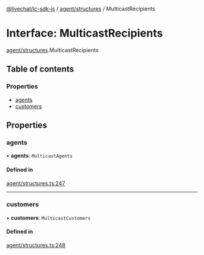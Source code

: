 [@livechat/lc-sdk-js](../README.md) / [agent/structures](../modules/agent_structures.md) / MulticastRecipients

# Interface: MulticastRecipients

[agent/structures](../modules/agent_structures.md).MulticastRecipients

## Table of contents

### Properties

- [agents](agent_structures.MulticastRecipients.md#agents)
- [customers](agent_structures.MulticastRecipients.md#customers)

## Properties

### agents

• **agents**: `MulticastAgents`

#### Defined in

[agent/structures.ts:247](https://github.com/livechat/lc-sdk-js/blob/951da85/src/agent/structures.ts#L247)

___

### customers

• **customers**: `MulticastCustomers`

#### Defined in

[agent/structures.ts:248](https://github.com/livechat/lc-sdk-js/blob/951da85/src/agent/structures.ts#L248)

